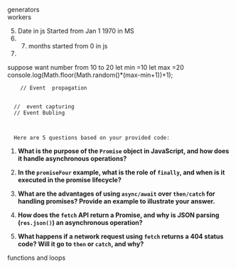 generators  
workers 


5.  Date in js  Started from Jan 1 1970  in MS
6.  7. months started from 0 in js 
7.  
 suppose want number from 10 to 20 
  let min =10 
  let max   =20 
  console.log(Math.floor(Math.random()*(max-min+1))+1);


        // Event  propagation

        
      //  event capturing
      // Event Bubling



      Here are 5 questions based on your provided code:  

1. **What is the purpose of the `Promise` object in JavaScript, and how does it handle asynchronous operations?**  

2. **In the `promiseFour` example, what is the role of `finally`, and when is it executed in the promise lifecycle?**  

3. **What are the advantages of using `async/await` over `then/catch` for handling promises? Provide an example to illustrate your answer.**  

4. **How does the `fetch` API return a Promise, and why is JSON parsing (`res.json()`) an asynchronous operation?**  

5. **What happens if a network request using `fetch` returns a 404 status code? Will it go to `then` or `catch`, and why?**  

functions and loops 